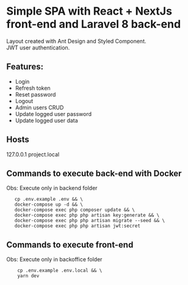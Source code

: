 # Simple SPA with React + NextJs front-end and Laravel 8 back-end

Layout created with Ant Design and Styled Component.  
JWT user authentication.

## Features:
- Login
- Refresh token
- Reset password 
- Logout
- Admin users CRUD
- Update logged user password
- Update logged user data

## Hosts
127.0.0.1 project.local

## Commands to execute back-end with Docker
Obs: Execute only in backend folder
```
   cp .env.example .env && \
   docker-compose up -d && \ 
   docker-compose exec php composer update && \
   docker-compose exec php php artisan key:generate && \
   docker-compose exec php php artisan migrate --seed && \
   docker-compose exec php php artisan jwt:secret
```

## Commands to execute front-end
Obs: Execute only in backoffice folder
```
    cp .env.example .env.local && \
    yarn dev
```